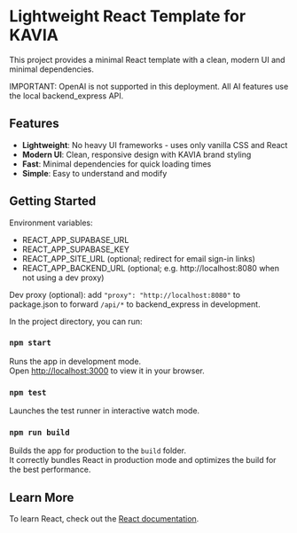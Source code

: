 # Lightweight React Template for KAVIA

This project provides a minimal React template with a clean, modern UI and minimal dependencies.

IMPORTANT: OpenAI is not supported in this deployment. All AI features use the local backend_express API.

## Features

- **Lightweight**: No heavy UI frameworks - uses only vanilla CSS and React
- **Modern UI**: Clean, responsive design with KAVIA brand styling
- **Fast**: Minimal dependencies for quick loading times
- **Simple**: Easy to understand and modify

## Getting Started

Environment variables:
- REACT_APP_SUPABASE_URL
- REACT_APP_SUPABASE_KEY
- REACT_APP_SITE_URL (optional; redirect for email sign-in links)
- REACT_APP_BACKEND_URL (optional; e.g. http://localhost:8080 when not using a dev proxy)

Dev proxy (optional): add `"proxy": "http://localhost:8080"` to package.json to forward `/api/*` to backend_express in development.

In the project directory, you can run:

### `npm start`

Runs the app in development mode.\
Open [http://localhost:3000](http://localhost:3000) to view it in your browser.

### `npm test`

Launches the test runner in interactive watch mode.

### `npm run build`

Builds the app for production to the `build` folder.\
It correctly bundles React in production mode and optimizes the build for the best performance.

## Learn More

To learn React, check out the [React documentation](https://reactjs.org/).
